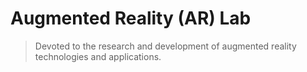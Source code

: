 # Augmented Reality (AR) Lab

> Devoted to the research and development of augmented reality technologies and applications.
>